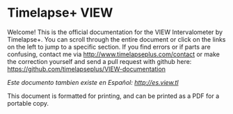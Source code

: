 # Timelapse+ VIEW

Welcome!  This is the official documentation for the VIEW Intervalometer by Timelapse+.  You can scroll through the entire document or click on the links on the left to jump to a specific section.  If you find errors or if parts are confusing, contact me via <http://www.timelapseplus.com/contact> or make the correction yourself and send a pull request with github here: <https://github.com/timelapseplus/VIEW-documentation>

<i>Este documento tambien existe en Español: <http://es.view.tl></i>

This document is formatted for printing, and can be printed as a PDF for a portable copy.